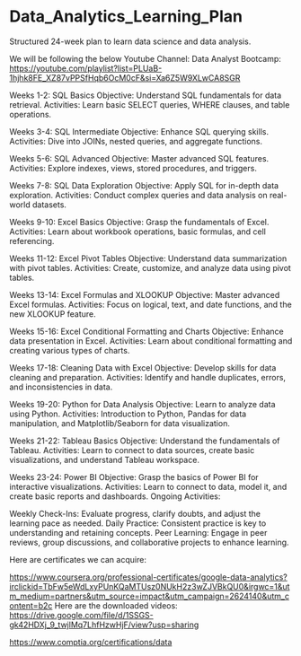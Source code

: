 # Data_Analytics_Learning_Plan

Structured 24-week plan to learn data science and data analysis.

We will be following the below Youtube Channel:
Data Analyst Bootcamp:
https://youtube.com/playlist?list=PLUaB-1hjhk8FE_XZ87vPPSfHqb6OcM0cF&si=Xa6Z5W9XLwCA8SGR

Weeks 1-2: SQL Basics
Objective: Understand SQL fundamentals for data retrieval.
Activities: Learn basic SELECT queries, WHERE clauses, and table operations.

Weeks 3-4: SQL Intermediate
Objective: Enhance SQL querying skills.
Activities: Dive into JOINs, nested queries, and aggregate functions.

Weeks 5-6: SQL Advanced
Objective: Master advanced SQL features.
Activities: Explore indexes, views, stored procedures, and triggers.

Weeks 7-8: SQL Data Exploration
Objective: Apply SQL for in-depth data exploration.
Activities: Conduct complex queries and data analysis on real-world datasets.

Weeks 9-10: Excel Basics
Objective: Grasp the fundamentals of Excel.
Activities: Learn about workbook operations, basic formulas, and cell referencing.

Weeks 11-12: Excel Pivot Tables
Objective: Understand data summarization with pivot tables.
Activities: Create, customize, and analyze data using pivot tables.

Weeks 13-14: Excel Formulas and XLOOKUP
Objective: Master advanced Excel formulas.
Activities: Focus on logical, text, and date functions, and the new XLOOKUP feature.

Weeks 15-16: Excel Conditional Formatting and Charts
Objective: Enhance data presentation in Excel.
Activities: Learn about conditional formatting and creating various types of charts.

Weeks 17-18: Cleaning Data with Excel
Objective: Develop skills for data cleaning and preparation.
Activities: Identify and handle duplicates, errors, and inconsistencies in data.

Weeks 19-20: Python for Data Analysis
Objective: Learn to analyze data using Python.
Activities: Introduction to Python, Pandas for data manipulation, and Matplotlib/Seaborn for data visualization.

Weeks 21-22: Tableau Basics
Objective: Understand the fundamentals of Tableau.
Activities: Learn to connect to data sources, create basic visualizations, and understand Tableau workspace.

Weeks 23-24: Power BI
Objective: Grasp the basics of Power BI for interactive visualizations.
Activities: Learn to connect to data, model it, and create basic reports and dashboards.
Ongoing Activities:

Weekly Check-Ins: Evaluate progress, clarify doubts, and adjust the learning pace as needed.
Daily Practice: Consistent practice is key to understanding and retaining concepts.
Peer Learning: Engage in peer reviews, group discussions, and collaborative projects to enhance learning.

Here are certificates we can acquire:

https://www.coursera.org/professional-certificates/google-data-analytics?irclickid=TbFw5eWdLxyPUnKQaMTUsz0NUkH2z3wZJVBkQU0&irgwc=1&utm_medium=partners&utm_source=impact&utm_campaign=2624140&utm_content=b2c
Here are the downloaded videos:
https://drive.google.com/file/d/1SSGS-gk42HDXj_9_twjlMq7LhfHzwHjF/view?usp=sharing

https://www.comptia.org/certifications/data
